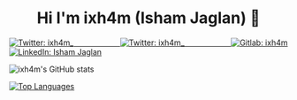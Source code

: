 <h1 align="center">Hi I'm ixh4m (Isham Jaglan) 👋</h1>
<p align=justify>
<a href="https://ixh4m.github.io/" target="_blank">
    <img alt="Twitter: ixh4m_" src="https://img.shields.io/badge/Website-ixh4m-white" />
  </a>
 <a href="https://twitter.com/ixh4m_" target="_blank">
    <img alt="Twitter: ixh4m_" src="https://img.shields.io/twitter/follow/ixh4m_.svg?style=social" />
  </a>
 <a href="https://gitlab.com/ixh4m" target="_blank">
    <img alt="Gitlab: ixh4m" src="https://img.shields.io/badge/GitLab-ixh4m-orange" />
  </a>
 <a href="https://linkedin.com/in/ishamjaglan" target="_blank">
    <img alt="LinkedIn: Isham Jaglan" src="https://img.shields.io/badge/LinkedIn-ishamjaglan-blue" />
  </a>
</p>

<!--
**ixh4m/ixh4m** is a ✨ _special_ ✨ repository because its `README.md` (this file) appears on your GitHub profile.

Here are some ideas to get you started:

- 🔭 I’m currently working on ...
- 🌱 I’m currently learning ...
- 👯 I’m looking to collaborate on ...
- 🤔 I’m looking for help with ...
- 💬 Ask me about ...
- 📫 How to reach me: ...
- 😄 Pronouns: ...
- ⚡ Fun fact: ...
-->
 ![ixh4m's GitHub stats](https://github-readme-stats.vercel.app/api/?username=ixh4m&show_icons=true&hide_border=true&title_color=fff&icon_color=79ff97&text_color=9f9f9f&bg_color=151515)
    
 [![Top Languages](https://github-readme-stats.vercel.app/api/top-langs/?username=ixh4m&layout=compact&show_icons=true&hide_border=true&title_color=fff&icon_color=79ff97&text_color=9f9f9f&bg_color=151515)](https://github.com/ixh4m)
